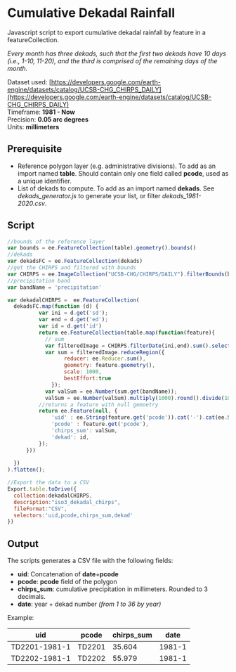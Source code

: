 # Cumulative Dekadal Rainfall 

Javascript script to export cumulative dekadal rainfall by feature in a featureCollection.

*Every month has three dekads, such that the first two dekads have 10 days (i.e., 1-10, 11-20), and the third is comprised of the remaining days of the month.*

Dataset used: [https://developers.google.com/earth-engine/datasets/catalog/UCSB-CHG_CHIRPS_DAILY](https://developers.google.com/earth-engine/datasets/catalog/UCSB-CHG_CHIRPS_DAILY)  
Timeframe: **1981 - Now**  
Precision: **0.05 arc degrees**  
Units: **millimeters**

## Prerequisite

- Reference polygon layer (e.g. administrative divisions). To add as an import named **table**. Should contain only one field called **pcode**, used as a unique identifier.
- List of dekads to compute. To add as an import named **dekads**. See *dekads_generator.js* to generate your list, or filter *dekads_1981-2020.csv*.


## Script

```javascript
//bounds of the reference layer
var bounds = ee.FeatureCollection(table).geometry().bounds()
//dekads
var dekadsFC = ee.FeatureCollection(dekads)
//get the CHIRPS and filtered with bounds
var CHIRPS = ee.ImageCollection("UCSB-CHG/CHIRPS/DAILY").filterBounds(bounds);
//precipitation band
var bandName = 'precipitation'

var dekadalCHIRPS =  ee.FeatureCollection(
  dekadsFC.map(function (d) {
          var ini = d.get('sd');
          var end = d.get('ed');
          var id = d.get('id')
          return ee.FeatureCollection(table.map(function(feature){
            // sum
            var filteredImage = CHIRPS.filterDate(ini,end).sum().select(bandName)
            var sum = filteredImage.reduceRegion({
                  reducer: ee.Reducer.sum(),
                  geometry: feature.geometry(),
                  scale: 1000,
                  bestEffort:true
              });
            var valSum = ee.Number(sum.get(bandName));
            valSum = ee.Number(valSum).multiply(1000).round().divide(1000) //keep only 3 decimals
          //returns a feature with null gemoetry
          return ee.Feature(null, {
              'uid' : ee.String(feature.get('pcode')).cat('-').cat(ee.String(id)),
              'pcode' : feature.get('pcode'),
              'chirps_sum': valSum,
              'dekad': id,
          });
      }))
    
  })
).flatten();

//Export the data to a CSV
Export.table.toDrive({
  collection:dekadalCHIRPS,
  description:"iso3_dekadal_chirps",
  fileFormat:"CSV",
  selectors:'uid,pcode,chirps_sum,dekad'
})
```
## Output

The scripts generates a CSV file with the following fields:

- **uid**: Concatenation of **date**+**pcode**
- **pcode**: **pcode** field of the polygon
- **chirps_sum**: cumulative precipitation in millimeters. Rounded to 3 decimals.
- **date**: year + dekad number *(from 1 to 36 by year)*

Example:

| uid  |pcode   |chirps_sum   |date   | 
|---|---|---|---|
| TD2201-1981-1|TD2201   |35.604   |1981-1   |
| TD2202-1981-1|TD2202   |55.979   |1981-1   |